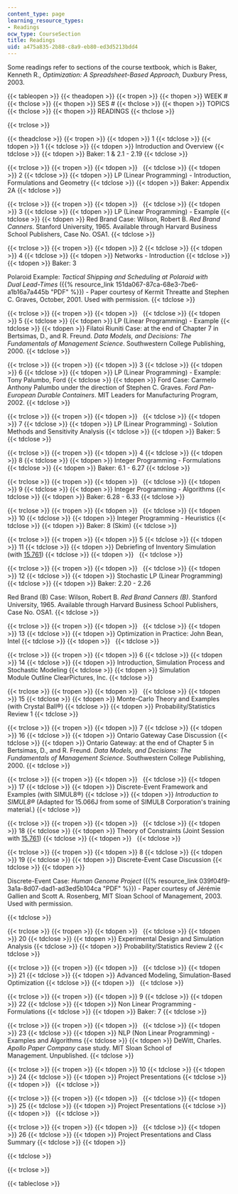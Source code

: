```yaml
---
content_type: page
learning_resource_types:
- Readings
ocw_type: CourseSection
title: Readings
uid: a475a835-2b88-c8a9-eb80-ed3d5213bdd4
---
```


Some readings refer to sections of the course textbook, which is Baker, Kenneth R., _Optimization: A Spreadsheet-Based Approach,_ Duxbury Press, 2003.

{{< tableopen >}}
{{< theadopen >}}
{{< tropen >}}
{{< thopen >}}
WEEK #
{{< thclose >}}
{{< thopen >}}
SES #
{{< thclose >}}
{{< thopen >}}
TOPICS
{{< thclose >}}
{{< thopen >}}
READINGS
{{< thclose >}}

{{< trclose >}}

{{< theadclose >}}
{{< tropen >}}
{{< tdopen >}}
1
{{< tdclose >}}
{{< tdopen >}}
1
{{< tdclose >}}
{{< tdopen >}}
Introduction and Overview
{{< tdclose >}}
{{< tdopen >}}
Baker: 1 & 2.1 - 2.19
{{< tdclose >}}

{{< trclose >}}
{{< tropen >}}
{{< tdopen >}}
 
{{< tdclose >}}
{{< tdopen >}}
2
{{< tdclose >}}
{{< tdopen >}}
LP (Linear Programming) - Introduction, Formulations and Geometry
{{< tdclose >}}
{{< tdopen >}}
Baker: Appendix 2A
{{< tdclose >}}

{{< trclose >}}
{{< tropen >}}
{{< tdopen >}}
 
{{< tdclose >}}
{{< tdopen >}}
3
{{< tdclose >}}
{{< tdopen >}}
LP (Linear Programming) - Example
{{< tdclose >}}
{{< tdopen >}}
Red Brand Case: Wilson, Robert B. _Red Brand Canners_. Stanford University, 1965. Available through Harvard Business School Publishers, Case No. OSA1.
{{< tdclose >}}

{{< trclose >}}
{{< tropen >}}
{{< tdopen >}}
2
{{< tdclose >}}
{{< tdopen >}}
4
{{< tdclose >}}
{{< tdopen >}}
Networks - Introduction
{{< tdclose >}}
{{< tdopen >}}
Baker: 3  
  
Polaroid Example: _Tactical Shipping and Scheduling at Polaroid with Dual Lead-Times_ ({{% resource_link 151da067-87ca-68e3-7be6-a1b16a7a445b "PDF" %}}) - Paper courtesy of Kermit Threatte and Stephen C. Graves, October, 2001. Used with permission.
{{< tdclose >}}

{{< trclose >}}
{{< tropen >}}
{{< tdopen >}}
 
{{< tdclose >}}
{{< tdopen >}}
5
{{< tdclose >}}
{{< tdopen >}}
LP (Linear Programming) - Example
{{< tdclose >}}
{{< tdopen >}}
Filatoi Riuniti Case: at the end of Chapter 7 in Bertsimas, D., and R. Freund. _Data Models, and Decisions: The Fundamentals of Management Science_. Southwestern College Publishing, 2000.
{{< tdclose >}}

{{< trclose >}}
{{< tropen >}}
{{< tdopen >}}
3
{{< tdclose >}}
{{< tdopen >}}
6
{{< tdclose >}}
{{< tdopen >}}
LP (Linear Programming) - Example: Tony Palumbo, Ford
{{< tdclose >}}
{{< tdopen >}}
Ford Case: Carmelo Anthony Palumbo under the direction of Stephen C. Graves. _Ford Pan-European Durable Containers_. MIT Leaders for Manufacturing Program, 2002.
{{< tdclose >}}

{{< trclose >}}
{{< tropen >}}
{{< tdopen >}}
 
{{< tdclose >}}
{{< tdopen >}}
7
{{< tdclose >}}
{{< tdopen >}}
LP (Linear Programming) - Solution Methods and Sensitivity Analysis
{{< tdclose >}}
{{< tdopen >}}
Baker: 5
{{< tdclose >}}

{{< trclose >}}
{{< tropen >}}
{{< tdopen >}}
4
{{< tdclose >}}
{{< tdopen >}}
8
{{< tdclose >}}
{{< tdopen >}}
Integer Programming - Formulations
{{< tdclose >}}
{{< tdopen >}}
Baker: 6.1 - 6.27
{{< tdclose >}}

{{< trclose >}}
{{< tropen >}}
{{< tdopen >}}
 
{{< tdclose >}}
{{< tdopen >}}
9
{{< tdclose >}}
{{< tdopen >}}
Integer Programming - Algorithms
{{< tdclose >}}
{{< tdopen >}}
Baker: 6.28 - 6.33
{{< tdclose >}}

{{< trclose >}}
{{< tropen >}}
{{< tdopen >}}
 
{{< tdclose >}}
{{< tdopen >}}
10
{{< tdclose >}}
{{< tdopen >}}
Integer Programming - Heuristics
{{< tdclose >}}
{{< tdopen >}}
Baker: 8 (Skim)
{{< tdclose >}}

{{< trclose >}}
{{< tropen >}}
{{< tdopen >}}
5
{{< tdclose >}}
{{< tdopen >}}
11
{{< tdclose >}}
{{< tdopen >}}
Debriefing of Inventory Simulation (with [15.761](/courses/15-761-introduction-to-operations-management-spring-2013))
{{< tdclose >}}
{{< tdopen >}}
 
{{< tdclose >}}

{{< trclose >}}
{{< tropen >}}
{{< tdopen >}}
 
{{< tdclose >}}
{{< tdopen >}}
12
{{< tdclose >}}
{{< tdopen >}}
Stochastic LP (Linear Programming)
{{< tdclose >}}
{{< tdopen >}}
Baker: 2.20 - 2.26  
  
Red Brand (B) Case: Wilson, Robert B. _Red Brand Canners (B)_. Stanford University, 1965. Available through Harvard Business School Publishers, Case No. OSA1.
{{< tdclose >}}

{{< trclose >}}
{{< tropen >}}
{{< tdopen >}}
 
{{< tdclose >}}
{{< tdopen >}}
13
{{< tdclose >}}
{{< tdopen >}}
Optimization in Practice: John Bean, Intel
{{< tdclose >}}
{{< tdopen >}}
 
{{< tdclose >}}

{{< trclose >}}
{{< tropen >}}
{{< tdopen >}}
6
{{< tdclose >}}
{{< tdopen >}}
14
{{< tdclose >}}
{{< tdopen >}}
Introduction, Simulation Process and Stochastic Modeling
{{< tdclose >}}
{{< tdopen >}}
Simulation Module Outline ClearPictures, Inc.
{{< tdclose >}}

{{< trclose >}}
{{< tropen >}}
{{< tdopen >}}
 
{{< tdclose >}}
{{< tdopen >}}
15
{{< tdclose >}}
{{< tdopen >}}
Monte-Carlo Theory and Examples (with Crystal Ball®)
{{< tdclose >}}
{{< tdopen >}}
Probability/Statistics Review 1
{{< tdclose >}}

{{< trclose >}}
{{< tropen >}}
{{< tdopen >}}
7
{{< tdclose >}}
{{< tdopen >}}
16
{{< tdclose >}}
{{< tdopen >}}
Ontario Gateway Case Discussion
{{< tdclose >}}
{{< tdopen >}}
Ontario Gateway: at the end of Chapter 5 in Bertsimas, D., and R. Freund. _Data Models, and Decisions: The Fundamentals of Management Science_. Southwestern College Publishing, 2000.
{{< tdclose >}}

{{< trclose >}}
{{< tropen >}}
{{< tdopen >}}
 
{{< tdclose >}}
{{< tdopen >}}
17
{{< tdclose >}}
{{< tdopen >}}
Discrete-Event Framework and Examples (with SIMUL8®)
{{< tdclose >}}
{{< tdopen >}}
_Introduction to SIMUL8®_ (Adapted for 15.066J from some of SIMUL8 Corporation's training material.)
{{< tdclose >}}

{{< trclose >}}
{{< tropen >}}
{{< tdopen >}}
 
{{< tdclose >}}
{{< tdopen >}}
18
{{< tdclose >}}
{{< tdopen >}}
Theory of Constraints (Joint Session with [15.761](/courses/15-761-introduction-to-operations-management-spring-2013))
{{< tdclose >}}
{{< tdopen >}}
 
{{< tdclose >}}

{{< trclose >}}
{{< tropen >}}
{{< tdopen >}}
8
{{< tdclose >}}
{{< tdopen >}}
19
{{< tdclose >}}
{{< tdopen >}}
Discrete-Event Case Discussion
{{< tdclose >}}
{{< tdopen >}}


Discrete-Event Case: _Human Genome Project_ ({{% resource_link 039f04f9-3a1a-8d07-dad1-ad3ed5b104ca "PDF" %}}) - Paper courtesy of Jérémie Gallien and Scott A. Rosenberg, MIT Sloan School of Management, 2003. Used with permission.


{{< tdclose >}}

{{< trclose >}}
{{< tropen >}}
{{< tdopen >}}
 
{{< tdclose >}}
{{< tdopen >}}
20
{{< tdclose >}}
{{< tdopen >}}
Experimental Design and Simulation Analysis
{{< tdclose >}}
{{< tdopen >}}
Probability/Statistics Review 2
{{< tdclose >}}

{{< trclose >}}
{{< tropen >}}
{{< tdopen >}}
 
{{< tdclose >}}
{{< tdopen >}}
21
{{< tdclose >}}
{{< tdopen >}}
Advanced Modeling, Simulation-Based Optimization
{{< tdclose >}}
{{< tdopen >}}
 
{{< tdclose >}}

{{< trclose >}}
{{< tropen >}}
{{< tdopen >}}
9
{{< tdclose >}}
{{< tdopen >}}
22
{{< tdclose >}}
{{< tdopen >}}
Non Linear Programming - Formulations
{{< tdclose >}}
{{< tdopen >}}
Baker: 7
{{< tdclose >}}

{{< trclose >}}
{{< tropen >}}
{{< tdopen >}}
 
{{< tdclose >}}
{{< tdopen >}}
23
{{< tdclose >}}
{{< tdopen >}}
NLP (Non Linear Programming) - Examples and Algorithms
{{< tdclose >}}
{{< tdopen >}}
DeWitt, Charles. _Apollo Paper Company_ case study. MIT Sloan School of Management. Unpublished.
{{< tdclose >}}

{{< trclose >}}
{{< tropen >}}
{{< tdopen >}}
10
{{< tdclose >}}
{{< tdopen >}}
24
{{< tdclose >}}
{{< tdopen >}}
Project Presentations
{{< tdclose >}}
{{< tdopen >}}
 
{{< tdclose >}}

{{< trclose >}}
{{< tropen >}}
{{< tdopen >}}
 
{{< tdclose >}}
{{< tdopen >}}
25
{{< tdclose >}}
{{< tdopen >}}
Project Presentations
{{< tdclose >}}
{{< tdopen >}}
 
{{< tdclose >}}

{{< trclose >}}
{{< tropen >}}
{{< tdopen >}}
 
{{< tdclose >}}
{{< tdopen >}}
26
{{< tdclose >}}
{{< tdopen >}}
Project Presentations and Class Summary
{{< tdclose >}}
{{< tdopen >}}



{{< tdclose >}}

{{< trclose >}}

{{< tableclose >}}